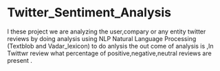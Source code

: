 # Twitter_Sentiment_Analysis
I these project we are analyzing the user,compary or any entity twitter reviews by doing analysis using NLP Natural Language Processing (Textblob and Vadar_lexicon) to do anlysis the out come of analysis is ,In Twittwr review what percentage of  positive,negative,neutral reviews are present . 
